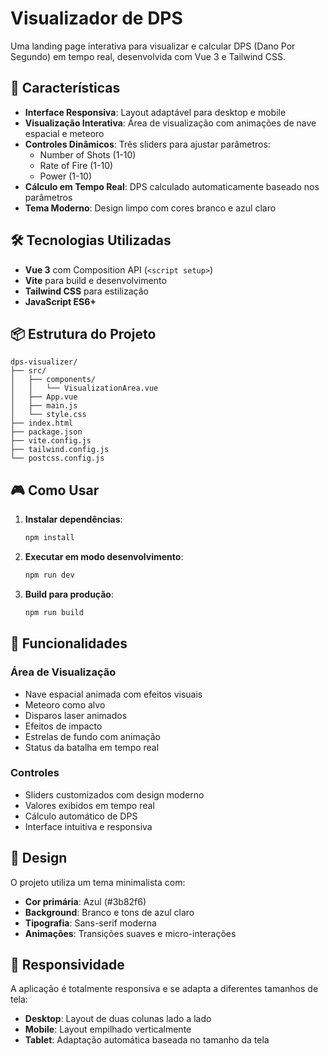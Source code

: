 # Visualizador de DPS

Uma landing page interativa para visualizar e calcular DPS (Dano Por Segundo) em tempo real, desenvolvida com Vue 3 e Tailwind CSS.

## 🚀 Características

- **Interface Responsiva**: Layout adaptável para desktop e mobile
- **Visualização Interativa**: Área de visualização com animações de nave espacial e meteoro
- **Controles Dinâmicos**: Três sliders para ajustar parâmetros:
  - Number of Shots (1-10)
  - Rate of Fire (1-10) 
  - Power (1-10)
- **Cálculo em Tempo Real**: DPS calculado automaticamente baseado nos parâmetros
- **Tema Moderno**: Design limpo com cores branco e azul claro

## 🛠️ Tecnologias Utilizadas

- **Vue 3** com Composition API (`<script setup>`)
- **Vite** para build e desenvolvimento
- **Tailwind CSS** para estilização
- **JavaScript ES6+**

## 📦 Estrutura do Projeto

```
dps-visualizer/
├── src/
│   ├── components/
│   │   └── VisualizationArea.vue
│   ├── App.vue
│   ├── main.js
│   └── style.css
├── index.html
├── package.json
├── vite.config.js
├── tailwind.config.js
└── postcss.config.js
```

## 🎮 Como Usar

1. **Instalar dependências**:
   ```bash
   npm install
   ```

2. **Executar em modo desenvolvimento**:
   ```bash
   npm run dev
   ```

3. **Build para produção**:
   ```bash
   npm run build
   ```

## 🎯 Funcionalidades

### Área de Visualização
- Nave espacial animada com efeitos visuais
- Meteoro como alvo
- Disparos laser animados
- Efeitos de impacto
- Estrelas de fundo com animação
- Status da batalha em tempo real

### Controles
- Sliders customizados com design moderno
- Valores exibidos em tempo real
- Cálculo automático de DPS
- Interface intuitiva e responsiva

## 🎨 Design

O projeto utiliza um tema minimalista com:
- **Cor primária**: Azul (#3b82f6)
- **Background**: Branco e tons de azul claro
- **Tipografia**: Sans-serif moderna
- **Animações**: Transições suaves e micro-interações

## 📱 Responsividade

A aplicação é totalmente responsiva e se adapta a diferentes tamanhos de tela:
- **Desktop**: Layout de duas colunas lado a lado
- **Mobile**: Layout empilhado verticalmente
- **Tablet**: Adaptação automática baseada no tamanho da tela

